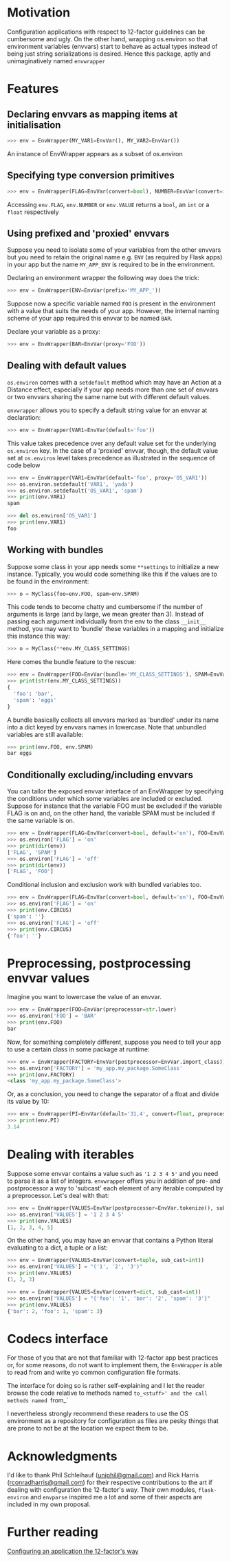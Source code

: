 # Motivation
Configuration applications with respect to 12-factor guidelines can be
cumbersome and ugly. On the other hand, wrapping os.environ so that
environment variables (envvars) start to behave as actual types instead of being just
string serializations is desired. Hence this package, aptly and unimaginatively
named `envwrapper`

# Features
## Declaring envvars as mapping items at initialisation
``` python
>>> env = EnvWrapper(MY_VAR1=EnvVar(), MY_VAR2=EnvVar())
```

An instance of EnvWrapper appears as a subset of os.environ

## Specifying type conversion primitives
``` python
>>> env = EnvWrapper(FLAG=EnvVar(convert=bool), NUMBER=EnvVar(convert=int), VALUE=EnvVar(convert=float))
```
Accessing `env.FLAG`, `env.NUMBER` or `env.VALUE` returns a `bool`, an `int` or a `float` respectively


## Using prefixed and 'proxied' envvars

Suppose you need to isolate some of your variables from the other envvars but
you need to retain the original name e.g. `ENV` (as required by Flask apps) in
your app but the name `MY_APP_ENV` is required to be in the environment.

Declaring an environment wrapper the following way does the trick:
``` python
>>> env = EnvWrapper(ENV=EnvVar(prefix='MY_APP_'))
```

Suppose now a specific variable named `FOO` is present in the environment with
a value that suits the needs of your app. However, the internal naming scheme
of your app required this envvar to be named `BAR`.

Declare your variable as a proxy:
``` python
>>> env = EnvWrapper(BAR=EnvVar(proxy='FOO'))
```

## Dealing with default values

`os.environ` comes with a `setdefault` method which may have an Action at a Distance effect, especially if your app
needs more than one set of envvars or two envvars sharing the same name but with different default values.

`envwrapper` allows you to specify a default string value for an envvar at declaration:
``` python
>>> env = EnvWrapper(VAR1=EnvVar(default='foo'))
```

This value takes precedence over any default value set for the underlying `os.environ` key.
In the case of a 'proxied' envvar, though, the default value set at `os.environ` level takes precedence
as illustrated in the sequence of code below

``` python
>>> env = EnvWrapper(VAR1=EnvVar(default='foo', proxy='OS_VAR1'))
>>> os.environ.setdefault('VAR1', 'yada')
>>> os.environ.setdefault('OS_VAR1', 'spam')
>>> print(env.VAR1)
spam

>>> del os.environ['OS_VAR1']
>>> print(env.VAR1)
foo

```


## Working with bundles

Suppose some class in your app needs some  `**settings` to initialize a new instance.
Typically, you would code something like this if the values are to be found in
the environment:
``` python
>>> o = MyClass(foo=env.FOO, spam=env.SPAM)
```

This code tends to become chatty and cumbersome if the number of arguments is large (and by large, we mean greater than 3).
Instead of passing each argument individually from the env to the class `__init__` method, you may want to 'bundle' these variables
in a mapping and initialize this instance this way:
``` python
>>> o = MyClass(**env.MY_CLASS_SETTINGS)
```

Here comes the bundle feature to the rescue:
``` python
>>> env = EnvWrapper(FOO=EnvVar(bundle='MY_CLASS_SETTINGS'), SPAM=EnvVar(bundle='MY_CLASS_SETTINGS'))
>>> print(str(env.MY_CLASS_SETTINGS))
{
  'foo': 'bar',
  'spam': 'eggs'
}
```

A bundle basically collects all envvars marked as 'bundled' under its name into a dict keyed by envvars names in lowercase.
Note that unbundled variables are still available:
``` python
>>> print(env.FOO, env.SPAM)
bar eggs

```

## Conditionally excluding/including envvars
You can tailor the exposed envvar interface of an EnvWrapper by specifying the conditions under which some variables are included or excluded.
Suppose for instance that the variable FOO must be excluded if the variable FLAG is on and, on the other hand, the variable SPAM must be included
if the same variable is on.
``` python
>>> env = EnvWrapper(FLAG=EnvVar(convert=bool, default='on'), FOO=EnvVar(exclude_if='FLAG'), SPAM=EnvVar(include_if='FLAG'))
>>> os.environ['FLAG'] = 'on'
>>> print(dir(env))
['FLAG', 'SPAM']
>>> os.environ['FLAG'] = 'off'
>>> print(dir(env))
['FLAG', 'FOO']

```

Conditional inclusion and exclusion work with bundled variables too.
``` python
>>> env = EnvWrapper(FLAG=EnvVar(convert=bool, default='on'), FOO=EnvVar(exclude_if='FLAG', bundle='CIRCUS'), SPAM=EnvVar(include_if='FLAG', bundle='CIRCUS'))
>>> os.environ['FLAG'] = 'on'
>>> print(env.CIRCUS)
{'spam': ''}
>>> os.environ['FLAG'] = 'off'
>>> print(env.CIRCUS)
{'foo': ''}

```

# Preprocessing, postprocessing envvar values
Imagine you want to lowercase the value of an envvar.
``` python
>>> env = EnvWrapper(FOO=EnvVar(preprocessor=str.lower)
>>> os.environ['FOO'] = 'BAR'
>>> print(env.FOO)
bar
```

Now, for something completely different, suppose you need to tell your app to
use a certain class in some package at runtime:
``` python
>>> env = EnvWrapper(FACTORY=EnvVar(postprocessor=EnvVar.import_class))
>>> os.environ['FACTORY'] = 'my_app.my_package.SomeClass'
>>> print(env.FACTORY)
<class 'my_app.my_package.SomeClass'>
```

Or, as a conclusion, you need to change the separator of a float and divide its value by 10:
``` python
>>> env = EnvWrapper(PI=EnvVar(default='31,4', convert=float, preprocessor=lambda s: s.translate(s.maketrans(',', '.')), postprocessor=lambda f: round(f/10.0, 2))
>>> print(env.PI)
3.14
```


# Dealing with iterables
Suppose some envvar contains a value such as `'1 2 3 4 5'` and you need to parse it as a list of integers.
`envwrapper` offers you in addition of pre- and postprocessor a way to 'subcast' each element of any iterable
computed by a preprocessor. Let's deal with that:
``` python
>>> env = EnvWrapper(VALUES=EnvVar(postprocessor=EnvVar.tokenize(), sub_cast=int))
>>> os.environ['VALUES'] = '1 2 3 4 5'
>>> print(env.VALUES)
[1, 2, 3, 4, 5]

```

On the other hand, you may have an envvar that contains a Python literal evaluating to a dict, a tuple or a list:
``` python
>>> env = EnvWrapper(VALUES=EnvVar(convert=tuple, sub_cast=int))
>>> os.environ['VALUES'] = "('1', '2', '3')"
>>> print(env.VALUES)
(1, 2, 3)

>>> env = EnvWrapper(VALUES=EnvVar(convert=dict, sub_cast=int))
>>> os.environ['VALUES'] = "{'foo': '1', 'bar': '2', 'spam': '3'}"
>>> print(env.VALUES)
{'bar': 2, 'foo': 1, 'spam': 3}

```

# Codecs interface
For those of you that are not that familiar with 12-factor app best practices or, for some reasons, do not want to implement them,
the `EnvWrapper` is able to read from and write yo common configuration file formats.

The interface for doing so is rather self-explaining and I let the reader browse
the code relative to methods named `to_<stuff>' and the call methods named `from_<stuff>`

I nevertheless strongly recommend these readers to use the OS environment as a repository for configuration as files are pesky things that
are prone to not be at the location we expect them to be.

# Acknowledgments
I'd like to thank Phil Schleihauf (uniphil@gmail.com) and Rick Harris (rconradharris@gmail.com) for their respective contributions
to the art if dealing with configuration the 12-factor's way. Their own modules, `flask-environ` and `envparse` inspired me a lot and
some of their aspects are included in my own proposal.

# Further reading
[Configuring an application the 12-factor's way](https://12factor.net/config)
